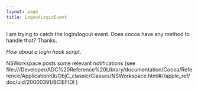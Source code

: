 ```yaml
---
layout: page
title: LogoutLoginEvent
---
```




I am trying to catch the login/logout event.  Does cocoa have any method to handle that? Thanks.

*How about a login hook script.*

NSWorkspace posts some relevant notifications (see file:///Developer/ADC%20Reference%20Library/documentation/Cocoa/Reference/ApplicationKit/ObjC_classic/Classes/NSWorkspace.html#//apple_ref/doc/uid/20000391/BCIEFIDI )

